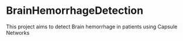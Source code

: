 # BrainHemorrhageDetection

This project aims to detect Brain hemorrhage in patients using Capsule Networks
